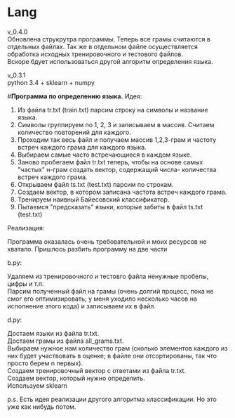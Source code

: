 # Lang
v_0.4.0  
Обновлена струкрутра программы. Теперь все грамы считаются в отдельных файлах. Так же в отдельном файле осуществляется обработка исходных тренировочного и тестового файлов.  
Вскоре бдует использоваться другой алгоритм определения языка.  


v_0.3.1  
python 3.4 + sklearn + numpy


#<b>Программа по определению языка.</b>
Идея: 

1. Из файла tr.txt (train.txt) парсим строку на символы и название языка.
2. Символы группируем по 1, 2, 3 и записываем в массив. Считаем количество повторений для каждого. 
3. Проходим так весь файл и получаем массив 1,2,3-грам и частоту встреч каждого грама для каждого языка.
4. Выбираем самые часто встречающиеся в каждом языке.
5. Заново пробегаем файл tr.txt теперь, чтобы на основе самых "частых" н-грам создать вектор, содержащий числа- количества встреч каждого грама.
6. Открываем файл ts.txt (test.txt) парсим по строкам.
7. Создаем вектор, в котором записана частота встреч каждого грама.
8. Тренируем наивный Байесовский классификатор.
9. Пытаемся "предсказать" языки, которые забиты в файл ts.txt (test.txt)

Реализация:

Программа оказалась очень требовательной и моих ресурсов не хватало. Пришлось разбить программу на две части

b.py:

Удаляем из тренировочного и тестовго файла ненужные пробелы, цифры и т.п.  
Парсим полученный файл на грамы (очень долгий процесс, пока не смог его оптимизировать; у меня уходило несколько часов на исполнение этого кода) и записываем их в файл.  

d.py:

Достаем языки из файла tr.txt.  
Достаем грамы из файла all_grams.txt.  
Выбираем нужное нам количество грам (сколько элементов каждого из них будет участвовать в оценке; в файле они отсортированы, так что просто берем n первых).  
Создаем тренировочный вектор с ответами из файла tr.txt.  
Создаем вектор, который нужно определить.  
Используем sklearn  

p.s. Есть идея реализации другого алгоритма классификации. Но это уже как нибудь потом.
